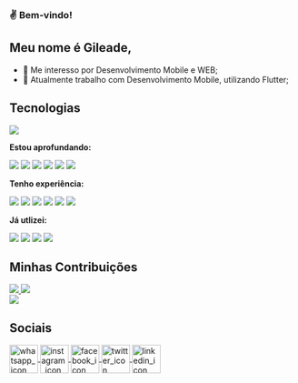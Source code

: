 ### ✌️ Bem-vindo!
## Meu nome é Gileade,
- 👀 Me interesso por Desenvolvimento Mobile e WEB;
- 📱 Atualmente trabalho com Desenvolvimento Mobile, utilizando Flutter;

## Tecnologias
<a href="https://github.com/gileadeteixeira?tab=repositories" target="_blank" rel="noopener noreferrer">
  <img src="https://github-readme-stats.vercel.app/api/top-langs/?username=gileadeteixeira&layout=compact&locale=pt-br&bg_color=DEG,131313,2f3640,485460&title_color=FFFFFF&text_color=eeeeee" />
</a>

<strong>Estou aprofundando:</strong>

![](https://img.shields.io/badge/Flutter-02569B?style=for-the-badge&logo=flutter&logoColor=white) ![](https://img.shields.io/badge/Dart-0175C2?style=for-the-badge&logo=dart&logoColor=white) ![](https://img.shields.io/badge/Ruby-CC342D?style=for-the-badge&logo=ruby&logoColor=white) ![](https://img.shields.io/badge/Bitrise-683D87?style=for-the-badge&logo=bitrise&logoColor=white) ![](https://img.shields.io/badge/Fastlane-95A5A6?style=for-the-badge&logo=fastlane&logoColor=white) ![](https://img.shields.io/badge/firebase-ffca28?style=for-the-badge&logo=firebase&logoColor=black)

<strong>Tenho experiência:</strong>

![](https://img.shields.io/badge/Html5-E34F26?style=for-the-badge&logo=html5&logoColor=white) ![](https://img.shields.io/badge/Css3-1572B6?style=for-the-badge&logo=css3&logoColor=white) ![](https://img.shields.io/badge/Javascript-F7DF1E?style=for-the-badge&logo=javascript&logoColor=black) ![](https://img.shields.io/badge/React_Native-61DAFB?style=for-the-badge&logo=react&logoColor=black) ![](https://img.shields.io/badge/Expo-000020?style=for-the-badge&logo=expo&logoColor=white) ![](https://img.shields.io/badge/Git-F05032?style=for-the-badge&logo=git&logoColor=white)

<strong>Já utlizei:</strong>

![](https://img.shields.io/badge/C++-00599C?style=for-the-badge&logo=cplusplus&logoColor=white) ![](https://img.shields.io/badge/Java-007396?style=for-the-badge&logo=java&logoColor=white) ![](https://img.shields.io/badge/Mysql-4479A1?style=for-the-badge&logo=mysql&logoColor=white) ![](https://img.shields.io/badge/Mongodb-47A248?style=for-the-badge&logo=mongodb&logoColor=white)

## Minhas Contribuições
<a href="https://github.com/adsfsa/pharmaclin">
  <img src="https://github-readme-stats.vercel.app/api/pin/?username=adsfsa&repo=pharmaclin&border_color=000000" />
</a>
<a href="https://github.com/adsfsa/app-chamada">
  <img src="https://github-readme-stats.vercel.app/api/pin/?username=adsfsa&repo=app-chamada&border_color=000000" />
</a>
<br>
<a href="https://github.com/gileadeteixeira" target="_blank" rel="noopener noreferrer">
  <img src="https://github-readme-stats.vercel.app/api?username=gileadeteixeira&show_icons=true&bg_color=DEG,131313,2f3640,485460&title_color=FFFFFF&text_color=33d9b2&icon_color=7F8FA6&locale=pt-br" />
</a>

## Sociais
<a href="https://api.whatsapp.com/send?phone=5575998547269" target="_blank" rel="noopener noreferrer">
  <img align="center" alt="whatsapp_icon" height="50" width="50" src="https://icons-for-free.com/iconfiles/png/512/super+tiny+icons+whatsapp-1324450795544190261.png" style="max-width: 100%"/>
</a>
<a href="https://www.instagram.com/gil_txra" target="_blank" rel="noopener noreferrer">
  <img align="center" alt="instagram_icon" height="50" width="50" src="https://icons-for-free.com/iconfiles/png/512/super+tiny+icons+instagram-1324450740434031017.png" style="max-width: 100%"/>
</a>
<a href="https://www.facebook.com/gileade.teixeira" target="_blank" rel="noopener noreferrer">
  <img align="center" alt="facebook_icon" height="50" width="50" src="https://icons-for-free.com/iconfiles/png/512/super+tiny+icons+facebook-1324450725288254714.png" style="max-width: 100%"/>
</a>
<a href="https://twitter.com/giltxra" target="_blank" rel="noopener noreferrer">
  <img align="center" alt="twitter_icon" height="50" width="50" src="https://icons-for-free.com/iconfiles/png/512/super+tiny+icons+twitter-1324450786355861298.png" style="max-width: 100%"/>
</a>
<a href="https://www.linkedin.com/in/gileadeteixeira/" target="_blank" rel="noopener noreferrer">
  <img align="center" alt="linkedin_icon" height="50" width="50" src="https://icons-for-free.com/iconfiles/png/128/super+tiny+icons+linkedin-1324450747503589428.png" style="max-width: 100%"/>
</a>

